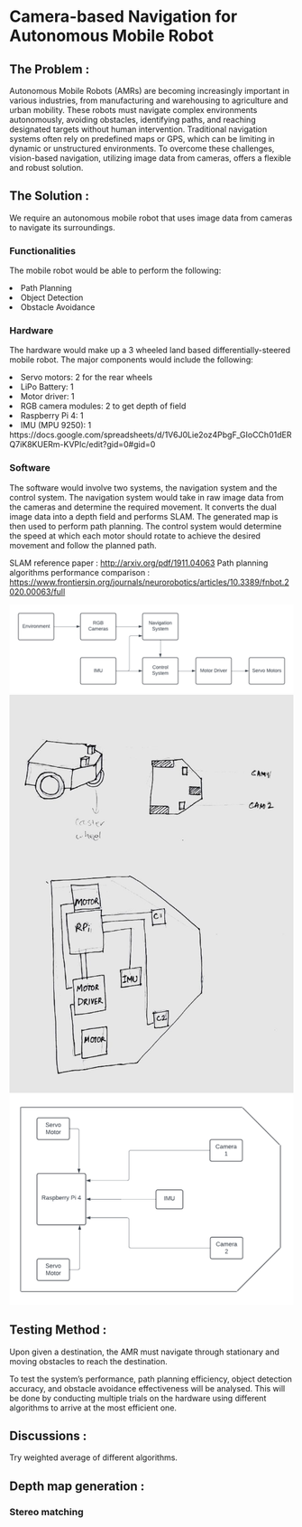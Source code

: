 # Camera-based Navigation for Autonomous Mobile Robot

## The Problem : 

Autonomous Mobile Robots (AMRs) are becoming increasingly important in various industries, from manufacturing and warehousing to agriculture and urban mobility. These robots must navigate complex environments autonomously, avoiding obstacles, identifying paths, and reaching designated targets without human intervention. Traditional navigation systems often rely on predefined maps or GPS, which can be limiting in dynamic or unstructured environments. To overcome these challenges, vision-based navigation, utilizing image data from cameras, offers a flexible and robust solution.



## The Solution :

We require an autonomous mobile robot that uses image data from cameras to navigate its surroundings.

### Functionalities

The mobile robot would be able to perform the following:
<li>Path Planning</li>
<li>Object Detection</li>
<li>Obstacle Avoidance</li>


### Hardware

The hardware would make up a 3 wheeled land based differentially-steered mobile robot. The major components would include the following:

<li>Servo motors: 2 for the rear wheels</li>
<li>LiPo Battery: 1</li>
<li>Motor driver: 1</li>
<li>RGB camera modules: 2 to get depth of field</li>
<li>Raspberry Pi 4: 1</li>
<li>IMU (MPU 9250): 1</li>
https://docs.google.com/spreadsheets/d/1V6J0Lie2oz4PbgF_GIoCCh01dERQ7iK8KUERm-KVPIc/edit?gid=0#gid=0


### Software

The software would involve two systems, the navigation system and the control system.
The navigation system would take in raw image data from the cameras and determine the required movement. It converts the dual image data into a depth field and performs SLAM. The generated map is then used to perform path planning. The control system would determine the speed at which each motor should rotate to achieve the desired movement and follow the planned path.

SLAM reference paper : http://arxiv.org/pdf/1911.04063
Path planning algorithms performance comparison : https://www.frontiersin.org/journals/neurorobotics/articles/10.3389/fnbot.2020.00063/full 

<img src="https://github.com/kanishka-varshini/camera-based-navigation-for-autonomous-mobile-robot/blob/main/AMR.png" alt="Flow Chart"/>
<img src="https://github.com/kanishka-varshini/camera-based-navigation-for-autonomous-mobile-robot/blob/main/IMG-20240821-WA0013.jpg" alt="Rough Sketch"/>
<img src="https://github.com/kanishka-varshini/camera-based-navigation-for-autonomous-mobile-robot/blob/main/Components.png" alt="Rough Sketch"/>


## Testing Method :

Upon given a destination, the AMR must navigate through stationary and moving obstacles to reach the destination.

To test the system’s performance, path planning efficiency, object detection accuracy, and obstacle avoidance effectiveness will be analysed. This will be done by conducting multiple trials on the hardware using different algorithms to arrive at the most efficient one.


## Discussions :

Try weighted average of different algorithms.

## Depth map generation :

### Stereo matching



